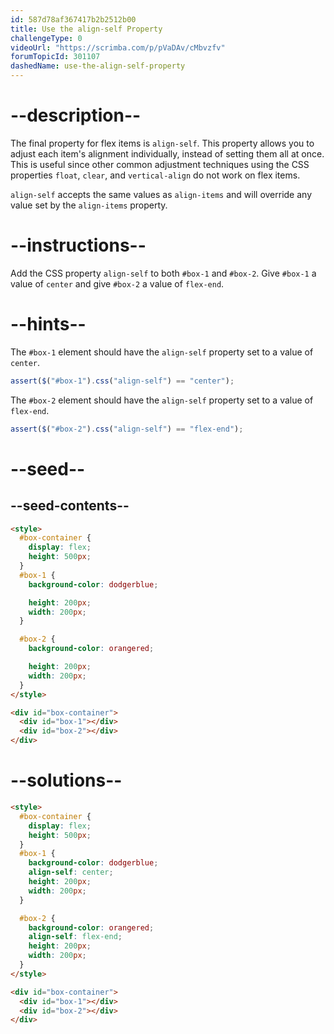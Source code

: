 ```yaml
---
id: 587d78af367417b2b2512b00
title: Use the align-self Property
challengeType: 0
videoUrl: "https://scrimba.com/p/pVaDAv/cMbvzfv"
forumTopicId: 301107
dashedName: use-the-align-self-property
---
```


# --description--

The final property for flex items is `align-self`. This property allows you to adjust each item's alignment individually, instead of setting them all at once. This is useful since other common adjustment techniques using the CSS properties `float`, `clear`, and `vertical-align` do not work on flex items.

`align-self` accepts the same values as `align-items` and will override any value set by the `align-items` property.

# --instructions--

Add the CSS property `align-self` to both `#box-1` and `#box-2`. Give `#box-1` a value of `center` and give `#box-2` a value of `flex-end`.

# --hints--

The `#box-1` element should have the `align-self` property set to a value of `center`.

```js
assert($("#box-1").css("align-self") == "center");
```

The `#box-2` element should have the `align-self` property set to a value of `flex-end`.

```js
assert($("#box-2").css("align-self") == "flex-end");
```

# --seed--

## --seed-contents--

```html
<style>
  #box-container {
    display: flex;
    height: 500px;
  }
  #box-1 {
    background-color: dodgerblue;

    height: 200px;
    width: 200px;
  }

  #box-2 {
    background-color: orangered;

    height: 200px;
    width: 200px;
  }
</style>

<div id="box-container">
  <div id="box-1"></div>
  <div id="box-2"></div>
</div>
```

# --solutions--

```html
<style>
  #box-container {
    display: flex;
    height: 500px;
  }
  #box-1 {
    background-color: dodgerblue;
    align-self: center;
    height: 200px;
    width: 200px;
  }

  #box-2 {
    background-color: orangered;
    align-self: flex-end;
    height: 200px;
    width: 200px;
  }
</style>

<div id="box-container">
  <div id="box-1"></div>
  <div id="box-2"></div>
</div>
```

